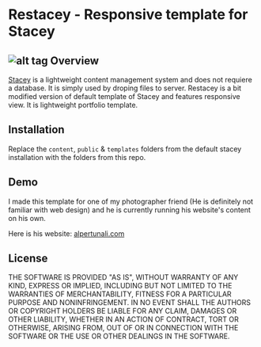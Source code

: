 Restacey - Responsive template for Stacey
====================
![alt tag](https://raw.github.com/aksakalli/restacey/master/public/docs/preview.jpg)
Overview
---------------------
[Stacey][1] is a lightweight content management system and does not requiere a database. It is simply used by droping files to server. Restacey is a bit modified version of default template of Stacey and features responsive view. It is lightweight  portfolio template.

Installation
---------------------
Replace the `content`, `public` & `templates` folders from the default stacey installation with the folders from this repo.

Demo
---------------------
I made this template for one of my photographer friend (He is definitely not familiar with web design) and he is currently running his website's content on his own. 

Here is his website: [alpertunali.com](http://alpertunali.com/)

License
---------------------
THE SOFTWARE IS PROVIDED "AS IS", WITHOUT WARRANTY OF ANY KIND, EXPRESS OR
IMPLIED, INCLUDING BUT NOT LIMITED TO THE WARRANTIES OF MERCHANTABILITY,
FITNESS FOR A PARTICULAR PURPOSE AND NONINFRINGEMENT. IN NO EVENT SHALL THE
AUTHORS OR COPYRIGHT HOLDERS BE LIABLE FOR ANY CLAIM, DAMAGES OR OTHER
LIABILITY, WHETHER IN AN ACTION OF CONTRACT, TORT OR OTHERWISE, ARISING FROM,
OUT OF OR IN CONNECTION WITH THE SOFTWARE OR THE USE OR OTHER DEALINGS IN
THE SOFTWARE.

[1]: http://www.staceyapp.com/        "Stacey"